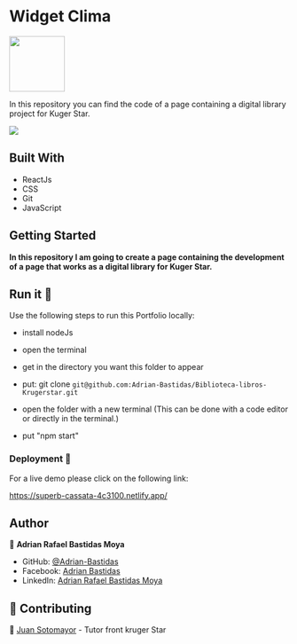 # Widget Clima
<img src='public\Images\kruger.png' width='100'>

In this repository you can find the code of a page containing a digital library project for Kuger Star.

<img src='public\Images\biblioteca.png'>

## Built With

- ReactJs 
- CSS
- Git
- JavaScript

## Getting Started

**In this repository I am going to create a page containing the development of a page that works as a digital library for Kuger Star.**

## Run it 🔨

Use the following steps to run this Portfolio locally:
- install nodeJs

- open the terminal

- get in the directory you want this folder to appear

- put: git clone `git@github.com:Adrian-Bastidas/Biblioteca-libros-Krugerstar.git`

- open the folder with a new terminal (This can be done with a code editor or directly in the terminal.)
- put "npm start"

### Deployment 👀

For a live demo please click on the following link:

https://superb-cassata-4c3100.netlify.app/

## Author

👤 **Adrian Rafael Bastidas Moya**

- GitHub: [@Adrian-Bastidas](https://github.com/Adrian-Bastidas)
- Facebook: [Adrian Bastidas](https://www.facebook.com/rafdrian/)
- LinkedIn: [Adrian Rafael Bastidas Moya](https://www.linkedin.com/in/adrian-rafael-bastidas-moya-5b940419b/)

## 🤝 Contributing

👥 [Juan Sotomayor](https://github.com/Juanse7793) - Tutor front kruger Star
